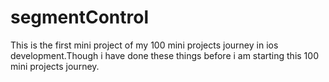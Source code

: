 # segmentControl
This is the first mini project of my 100 mini projects journey in ios development.Though i have done these things before i am starting this 100 mini projects journey.
